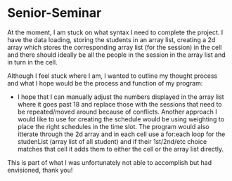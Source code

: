 # Senior-Seminar

At the moment, I am stuck on what syntax I need to complete the project. I have the data loading, storing the students in an array list, creating a 2d array which stores the corresponding array list (for the session) in the cell and there should ideally be all the people in the session in the array list and in turn in the cell. 

Although I feel stuck where I am, I wanted to outline my thought process and what I hope would be the process and function of my program:
- I hope that I can manually adjust the numbers displayed in the array list where it goes past 18 and replace those with the sessions that need to be repeated/moved around because of conflicts. Another approach I would like to use for creating the schedule would be using weighting to place the right schedules in the time slot. The program would also itterate through the 2d array and in each cell use a for:each loop for the studenList (array list of all student) and if their 1st/2nd/etc choice matches that cell it adds them to either the cell or the array list directly. 

This is part of what I was unfortunately not able to accomplish but had envisioned, thank you!

